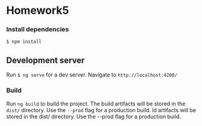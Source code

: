 # Homework5

### Install dependencies
```
$ npm install
```

## Development server

Run ```$ ng serve```
for a dev server. Navigate to `http://localhost:4200/`

### Build

Run `ng build` to build the project. The build artifacts will be stored in the `dist/` directory. Use the `--prod` flag for a production build.
ld artifacts will be stored in the dist/ directory. Use the --prod flag for a production build.
